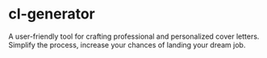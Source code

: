 # cl-generator
A user-friendly tool for crafting professional and personalized cover letters. Simplify the process, increase your chances of landing your dream job.
